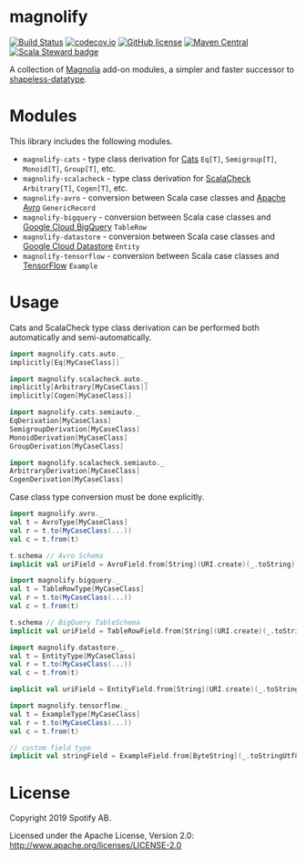 magnolify
=========

[![Build Status](https://travis-ci.org/spotify/magnolify.svg?branch=master)](https://travis-ci.org/spotify/magnolify)
[![codecov.io](https://codecov.io/github/spotify/magnolify/coverage.svg?branch=master)](https://codecov.io/github/spotify/magnolify?branch=master)
[![GitHub license](https://img.shields.io/github/license/spotify/magnolify.svg)](./LICENSE)
[![Maven Central](https://img.shields.io/maven-central/v/com.spotify/magnolify-shared_2.13.svg)](https://maven-badges.herokuapp.com/maven-central/com.spotify/magnolify-shared_2.13)
[![Scala Steward badge](https://img.shields.io/badge/Scala_Steward-helping-brightgreen.svg?style=flat&logo=data:image/png;base64,iVBORw0KGgoAAAANSUhEUgAAAA4AAAAQCAMAAAARSr4IAAAAVFBMVEUAAACHjojlOy5NWlrKzcYRKjGFjIbp293YycuLa3pYY2LSqql4f3pCUFTgSjNodYRmcXUsPD/NTTbjRS+2jomhgnzNc223cGvZS0HaSD0XLjbaSjElhIr+AAAAAXRSTlMAQObYZgAAAHlJREFUCNdNyosOwyAIhWHAQS1Vt7a77/3fcxxdmv0xwmckutAR1nkm4ggbyEcg/wWmlGLDAA3oL50xi6fk5ffZ3E2E3QfZDCcCN2YtbEWZt+Drc6u6rlqv7Uk0LdKqqr5rk2UCRXOk0vmQKGfc94nOJyQjouF9H/wCc9gECEYfONoAAAAASUVORK5CYII=)](https://scala-steward.org)

A collection of [Magnolia](https://github.com/propensive/magnolia) add-on modules, a simpler and faster successor to [shapeless-datatype](https://github.com/nevillelyh/shapeless-datatype).

# Modules

This library includes the following modules.

- `magnolify-cats` - type class derivation for [Cats](https://github.com/typelevel/cats) `Eq[T]`, `Semigroup[T]`, `Monoid[T]`, `Group[T]`, etc.
- `magnolify-scalacheck` - type class derivation for [ScalaCheck](https://github.com/typelevel/scalacheck) `Arbitrary[T]`, `Cogen[T]`, etc.
- `magnolify-avro` - conversion between Scala case classes and [Apache Avro](https://github.com/apache/avro) `GenericRecord`
- `magnolify-bigquery` - conversion between Scala case classes and [Google Cloud BigQuery](https://cloud.google.com/bigquery/) `TableRow`
- `magnolify-datastore` - conversion between Scala case classes and [Google Cloud Datastore](https://cloud.google.com/datastore/) `Entity`
- `magnolify-tensorflow` - conversion between Scala case classes and [TensorFlow](https://www.tensorflow.org/) `Example`

# Usage

Cats and ScalaCheck type class derivation can be performed both automatically and semi-automatically.

```scala
import magnolify.cats.auto._
implicitly[Eq[MyCaseClass]]

import magnolify.scalacheck.auto._
implicitly[Arbitrary[MyCaseClass]]
implicitly[Cogen[MyCaseClass]]
```

```scala
import magnolify.cats.semiauto._
EqDerivation[MyCaseClass]
SemigroupDerivation[MyCaseClass]
MonoidDerivation[MyCaseClass]
GroupDerivation[MyCaseClass]

import magnolify.scalacheck.semiauto._
ArbitraryDerivation[MyCaseClass]
CogenDerivation[MyCaseClass]
```

Case class type conversion must be done explicitly.

```scala
import magnolify.avro._
val t = AvroType[MyCaseClass]
val r = t.to(MyCaseClass(...))
val c = t.from(t)

t.schema // Avro Schema
implicit val uriField = AvroField.from[String](URI.create)(_.toString) // custom field type
```

```scala
import magnolify.bigquery._
val t = TableRowType[MyCaseClass]
val r = t.to(MyCaseClass(...))
val c = t.from(t)

t.schema // BigQuery TableSchema
implicit val uriField = TableRowField.from[String](URI.create)(_.toString) // custom field type
```

```scala
import magnolify.datastore._
val t = EntityType[MyCaseClass]
val r = t.to(MyCaseClass(...))
val c = t.from(t)

implicit val uriField = EntityField.from[String](URI.create)(_.toString) // custom field type
```

```scala
import magnolify.tensorflow._
val t = ExampleType[MyCaseClass]
val r = t.to(MyCaseClass(...))
val c = t.from(t)

// custom field type
implicit val stringField = ExampleField.from[ByteString](_.toStringUtf8)(ByteString.copyFromUtf8) 
```

# License

Copyright 2019 Spotify AB.

Licensed under the Apache License, Version 2.0: http://www.apache.org/licenses/LICENSE-2.0
